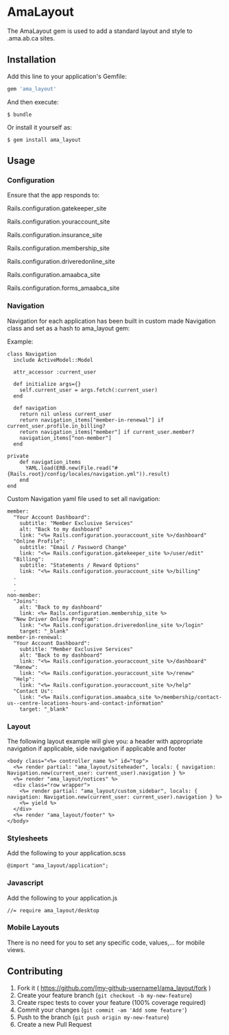 # AmaLayout

The AmaLayout gem is used to add a standard layout and style to .ama.ab.ca sites.

## Installation

Add this line to your application's Gemfile:

```ruby
gem 'ama_layout'
```

And then execute:

    $ bundle

Or install it yourself as:

    $ gem install ama_layout

## Usage

### Configuration

Ensure that the app responds to:

Rails.configuration.gatekeeper_site

Rails.configuration.youraccount_site

Rails.configuration.insurance_site

Rails.configuration.membership_site

Rails.configuration.driveredonline_site

Rails.configuration.amaabca_site

Rails.configuration.forms_amaabca_site


### Navigation

Navigation for each application has been built in custom made Navigation class and set as a hash to ama_layout gem:

Example:

    class Navigation
      include ActiveModel::Model

      attr_accessor :current_user

      def initialize args={}
        self.current_user = args.fetch(:current_user)
      end

      def navigation
        return nil unless current_user
        return navigation_items["member-in-renewal"] if current_user.profile.in_billing?
        return navigation_items["member"] if current_user.member?
        navigation_items["non-member"]
      end

    private
        def navigation_items
          YAML.load(ERB.new(File.read("#{Rails.root}/config/locales/navigation.yml")).result)
        end
    end

Custom Navigation yaml file used to set all navigation:

    member:
      "Your Account Dashboard":
        subtitle: "Member Exclusive Services"
        alt: "Back to my dashboard"
        link: "<%= Rails.configuration.youraccount_site %>/dashboard"
      "Online Profile":
        subtitle: "Email / Password Change"
        link: "<%= Rails.configuration.gatekeeper_site %>/user/edit"
      "Billing":
        subtitle: "Statements / Reward Options"
        link: "<%= Rails.configuration.youraccount_site %>/billing"
      .
      .
      .
    non-member:
      "Joins":
        alt: "Back to my dashboard"
        link: <%= Rails.configuration.membership_site %>
      "New Driver Online Program":
        link: "<%= Rails.configuration.driveredonline_site %>/login"
        target: "_blank"
    member-in-renewal:
      "Your Account Dashboard":
        subtitle: "Member Exclusive Services"
        alt: "Back to my dashboard"
        link: "<%= Rails.configuration.youraccount_site %>/dashboard"
      "Renew":
        link: "<%= Rails.configuration.youraccount_site %>/renew"
      "Help":
        link: "<%= Rails.configuration.youraccount_site %>/help"
      "Contact Us":
        link: "<%= Rails.configuration.amaabca_site %>/membership/contact-us--centre-locations-hours-and-contact-information"
        target: "_blank"


### Layout

The following layout example will give you:
       a header with appropriate navigation if applicable,
       side navigation if applicable and footer

    <body class="<%= controller_name %>" id="top">
      <%= render partial: "ama_layout/siteheader", locals: { navigation: Navigation.new(current_user: current_user).navigation } %>
      <%= render "ama_layout/notices" %>
      <div class="row wrapper">
        <%= render partial: "ama_layout/custom_sidebar", locals: { navigation: Navigation.new(current_user: current_user).navigation } %>
        <%= yield %>
      </div>
      <%= render "ama_layout/footer" %>
    </body>

### Stylesheets

Add the following to your application.scss

    @import "ama_layout/application";

### Javascript

Add the following to your application.js

    //= require ama_layout/desktop

### Mobile Layouts

There is no need for you to set any specific code, values,... for mobile views.

## Contributing

1. Fork it ( https://github.com/[my-github-username]/ama_layout/fork )
2. Create your feature branch (`git checkout -b my-new-feature`)
3. Create rspec tests to cover your feature (100% coverage required)
4. Commit your changes (`git commit -am 'Add some feature'`)
5. Push to the branch (`git push origin my-new-feature`)
6. Create a new Pull Request
